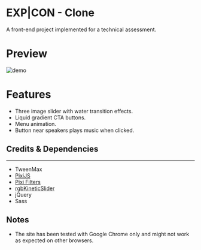 # EXP|CON - Clone
 A front-end project implemented for a technical assessment.

# Preview
![demo](img/demo.gif)


# Features
- Three image slider with water transition effects.
- Liquid gradient CTA buttons.
- Menu animation.
- Button near speakers plays music when clicked.

## Credits & Dependencies
---
- TweenMax
- [PixiJS](http://www.pixijs.com/)
- [Pixi Filters](https://github.com/pixijs/pixi-filters)
- [rgbKineticSlider](https://github.com/hmongouachon/rgbKineticSlider)
- jQuery
- Sass

## Notes
- The site has been tested with Google Chrome only and might not work as expected on other browsers. 